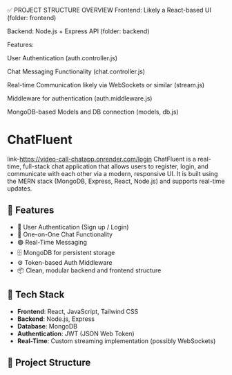 ✅ PROJECT STRUCTURE OVERVIEW
Frontend: Likely a React-based UI (folder: frontend)

Backend: Node.js + Express API (folder: backend)

Features:

User Authentication (auth.controller.js)

Chat Messaging Functionality (chat.controller.js)

Real-time Communication likely via WebSockets or similar (stream.js)

Middleware for authentication (auth.middleware.js)

MongoDB-based Models and DB connection (models, db.js)

# ChatFluent
link-https://video-call-chatapp.onrender.com/login
ChatFluent is a real-time, full-stack chat application that allows users to register, login, and communicate with each other via a modern, responsive UI. It is built using the MERN stack (MongoDB, Express, React, Node.js) and supports real-time updates.

## 🚀 Features

- 🔐 User Authentication (Sign up / Login)
- 💬 One-on-One Chat Functionality
- 🟢 Real-Time Messaging
- 🗄️ MongoDB for persistent storage
- ⚙️ Token-based Auth Middleware
- 📦 Clean, modular backend and frontend structure

## 🧰 Tech Stack

- **Frontend**: React, JavaScript, Tailwind CSS
- **Backend**: Node.js, Express
- **Database**: MongoDB
- **Authentication**: JWT (JSON Web Token)
- **Real-Time**: Custom streaming implementation (possibly WebSockets)

## 📁 Project Structure

